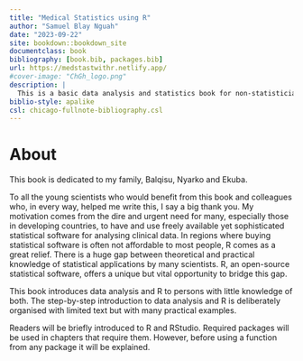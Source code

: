 ```yaml
--- 
title: "Medical Statistics using R"
author: "Samuel Blay Nguah"
date: "2023-09-22"
site: bookdown::bookdown_site
documentclass: book
bibliography: [book.bib, packages.bib]
url: https://medstastwithr.netlify.app/
#cover-image: "ChGh_logo.png"
description: |
  This is a basic data analysis and statistics book for non-statisticians and statisticians.
biblio-style: apalike
csl: chicago-fullnote-bibliography.csl
---
```



# About

This book is dedicated to my family, Balqisu, Nyarko and Ekuba.

To all the young scientists who would benefit from this book and colleagues who, in every way, helped me write this, I say a big thank you. My motivation comes from the dire and urgent need for many, especially those in developing countries, to have and use freely available yet sophisticated statistical software for analysing clinical data. In regions where buying statistical software is often not affordable to most people, R comes as a great relief. There is a huge gap between theoretical and practical knowledge of statistical applications by many scientists. R, an open-source statistical software, offers a unique but vital opportunity to bridge this gap.

This book introduces data analysis and R to persons with little knowledge of both. The step-by-step introduction to data analysis and R is deliberately organised with limited text but with many practical examples. 

Readers will be briefly introduced to R and RStudio. Required packages will be used in chapters that require them. However, before using a function from any package it will be explained.
 




